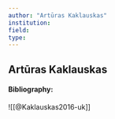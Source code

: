 ```yaml
---
author: "Artūras Kaklauskas"
institution:
field:
type:
---
```


## Artūras Kaklauskas
#### Bibliography:

![[@Kaklauskas2016-uk]]